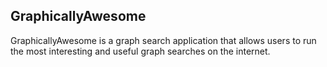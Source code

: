 
## GraphicallyAwesome

GraphicallyAwesome is a graph search application that allows users to run the most interesting and useful graph searches on the internet.